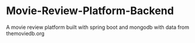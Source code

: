 # Movie-Review-Platform-Backend
A movie review platform built with spring boot and mongodb with data from themoviedb.org
